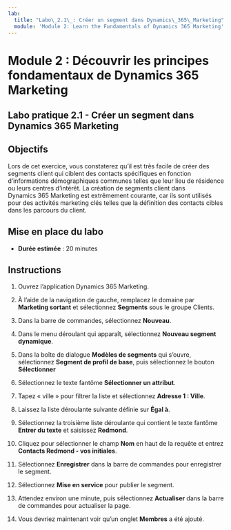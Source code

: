 ```yaml
---
lab:
  title: "Labo\_2.1\_: Créer un segment dans Dynamics\_365\_Marketing"
  module: 'Module 2: Learn the Fundamentals of Dynamics 365 Marketing'
---
```


<a name="module-2-learn-the-fundamentals-of-dynamics-365-marketing"></a>Module 2 : Découvrir les principes fondamentaux de Dynamics 365 Marketing
========================

## <a name="practice-lab-21---create-a-segment-in-dynamics-365-marketing"></a>Labo pratique 2.1 - Créer un segment dans Dynamics 365 Marketing

## <a name="objectives"></a>Objectifs

Lors de cet exercice, vous constaterez qu’il est très facile de créer des segments client qui ciblent des contacts spécifiques en fonction d’informations démographiques communes telles que leur lieu de résidence ou leurs centres d’intérêt. La création de segments client dans Dynamics 365 Marketing est extrêmement courante, car ils sont utilisés pour des activités marketing clés telles que la définition des contacts cibles dans les parcours du client.

## <a name="lab-setup"></a>Mise en place du labo

  - **Durée estimée** : 20 minutes

## <a name="instructions"></a>Instructions


1. Ouvrez l’application Dynamics 365 Marketing. 

2. À l’aide de la navigation de gauche, remplacez le domaine par **Marketing sortant** et sélectionnez **Segments** sous le groupe Clients.

3. Dans la barre de commandes, sélectionnez **Nouveau**.

4. Dans le menu déroulant qui apparaît, sélectionnez **Nouveau segment dynamique**.

5. Dans la boîte de dialogue **Modèles de segments** qui s’ouvre, sélectionnez **Segment de profil de base**, puis sélectionnez le bouton **Sélectionner**

6. Sélectionnez le texte fantôme **Sélectionner un attribut**.

7. Tapez « ville » pour filtrer la liste et sélectionnez **Adresse 1 : Ville**.

8. Laissez la liste déroulante suivante définie sur **Égal à**. 

9. Sélectionnez la troisième liste déroulante qui contient le texte fantôme **Entrer du texte** et saisissez **Redmond**.

10. Cliquez pour sélectionner le champ **Nom** en haut de la requête et entrez **Contacts Redmond - vos initiales**.

11. Sélectionnez **Enregistrer** dans la barre de commandes pour enregistrer le segment.

12. Sélectionnez **Mise en service** pour publier le segment.

13. Attendez environ une minute, puis sélectionnez **Actualiser** dans la barre de commandes pour actualiser la page. 

14. Vous devriez maintenant voir qu’un onglet **Membres** a été ajouté. 
